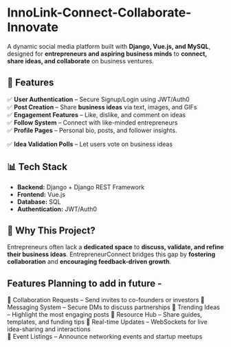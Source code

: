# InnoLink-Connect-Collaborate-Innovate
A dynamic social media platform built with **Django, Vue.js, and MySQL**, designed for **entrepreneurs and aspiring business minds** to **connect, share ideas, and collaborate** on business ventures.  

## 🌟 Features  
✅ **User Authentication** – Secure Signup/Login using JWT/Auth0  
✅ **Post Creation** – Share **business ideas** via text, images, and GIFs  
✅ **Engagement Features** – Like, dislike, and comment on ideas  
✅ **Follow System** – Connect with like-minded entrepreneurs  
✅ **Profile Pages** – Personal bio, posts, and follower insights.

✅ **Idea Validation Polls** – Let users vote on business ideas

## 📊 Tech Stack  
- **Backend:** Django + Django REST Framework  
- **Frontend:** Vue.js  
- **Database:** SQL  
- **Authentication:** JWT/Auth0 

## 🎯 Why This Project?  
Entrepreneurs often lack a **dedicated space** to **discuss, validate, and refine their business ideas**. EntrepreneurConnect bridges this gap by **fostering collaboration** and **encouraging feedback-driven growth**.  

## Features Planning to add in future -
🔹 Collaboration Requests – Send invites to co-founders or investors
🔹 Messaging System – Secure DMs to discuss partnerships
🔹 Trending Ideas – Highlight the most engaging posts
🔹 Resource Hub – Share guides, templates, and funding tips
🔹 Real-time Updates – WebSockets for live idea-sharing and interactions  
🔹 Event Listings – Announce networking events and startup meetups


